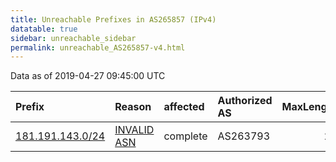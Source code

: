 ```yaml
---
title: Unreachable Prefixes in AS265857 (IPv4)
datatable: true
sidebar: unreachable_sidebar
permalink: unreachable_AS265857-v4.html
---
```


Data as of 2019-04-27 09:45:00 UTC


<div class="datatable-begin"></div>

| Prefix                                                     | Reason                                                                                                   | affected   | Authorized AS   |   MaxLength | Anchor                                         |   unreachable /24s |
|:-----------------------------------------------------------|:---------------------------------------------------------------------------------------------------------|:-----------|:----------------|------------:|:-----------------------------------------------|-------------------:|
| [181.191.143.0/24](https://stat.ripe.net/181.191.143.0/24) | [INVALID ASN](https://rpki-validator.ripe.net/announcement-preview?asn=AS265857&prefix=181.191.143.0/24) | complete   | AS263793        |          24 | [LACNIC](unreachable_LACNIC_RPKI_Root-v4.html) |                  1 |

<div class="datatable-end"></div>